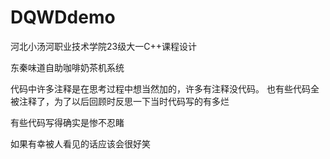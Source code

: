 # DQWDdemo

河北小汤河职业技术学院23级大一C++课程设计

东秦味道自助咖啡奶茶机系统

代码中许多注释是在思考过程中想当然加的，许多有注释没代码。
也有些代码全被注释了，为了以后回顾时反思一下当时代码写的有多烂

有些代码写得确实是惨不忍睹

如果有幸被人看见的话应该会很好笑
